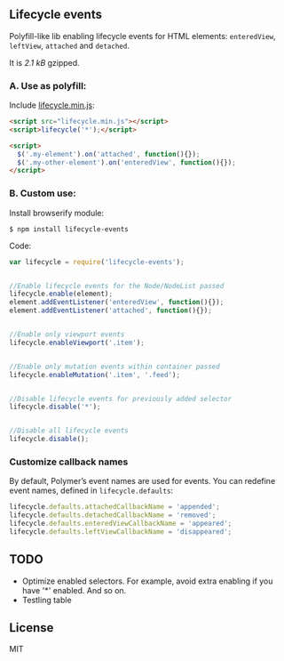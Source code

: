 ## Lifecycle events

Polyfill-like lib enabling lifecycle events for HTML elements: `enteredView`, `leftView`, `attached` and `detached`.

It is _2.1 kB_ gzipped.


### A. Use as polyfill:

Include [lifecycle.min.js](https://github.com/dfcreative/lifecycle/raw/master/dist/lifecycle.min.js):

```html
<script src="lifecycle.min.js"></script>
<script>lifecycle('*');</script>

<script>
  $('.my-element').on('attached', function(){});
  $('.my-other-element').on('enteredView', function(){});
</script>
```


### B. Custom use:

Install browserify module:

`$ npm install lifecycle-events`


Code:

```js
var lifecycle = require('lifecycle-events');


//Enable lifecycle events for the Node/NodeList passed
lifecycle.enable(element);
element.addEventListener('enteredView', function(){});
element.addEventListener('attached', function(){});


//Enable only viewport events
lifecycle.enableViewport('.item');


//Enable only mutation events within container passed
lifecycle.enableMutation('.item', '.feed');


//Disable lifecycle events for previously added selector
lifecycle.disable('*');


//Disable all lifecycle events
lifecycle.disable();
```

### Customize callback names

By default, Polymer’s event names are used for events.
You can redefine event names, defined in `lifecycle.defaults`:

```js
lifecycle.defaults.attachedCallbackName = 'appended';
lifecycle.defaults.detachedCallbackName = 'removed';
lifecycle.defaults.enteredViewCallbackName = 'appeared';
lifecycle.defaults.leftViewCallbackName = 'disappeared';
```


## TODO

* Optimize enabled selectors. For example, avoid extra enabling if you have '*' enabled. And so on.
* Testling table

## License

MIT
